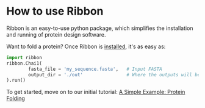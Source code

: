 # How to use Ribbon

Ribbon is an easy-to-use python package, which simplifies the installation and running of protein design software.

Want to fold a protein? Once Ribbon is [installed](installation.md), it's as easy as:
```python
import ribbon
ribbon.Chai1(
        fasta_file = 'my_sequence.fasta',   # Input FASTA
        output_dir = './out'                # Where the outputs will be stored
).run()
```

To get started, move on to our initial tutorial: [A Simple Example: Protein Folding](1_protein_folding)